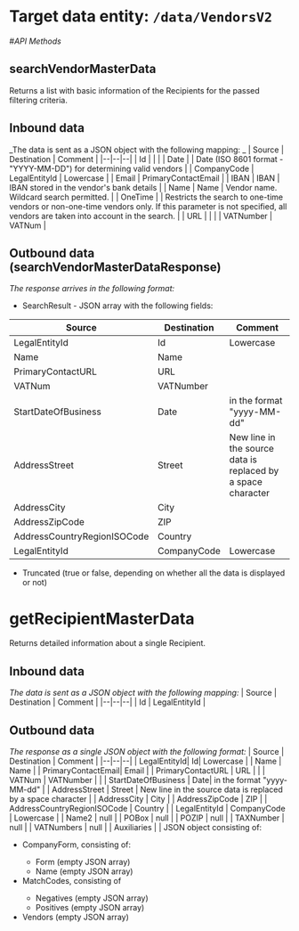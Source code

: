 # Target data entity: `/data/VendorsV2`

#_API Methods_

## **searchVendorMasterData**
Returns a list with basic information of the Recipients for the passed filtering criteria.

## Inbound data

_The data is sent as a JSON object with the following mapping: _
| Source | Destination | Comment |
|--|--|--|
| Id |  |  |
| Date |  | Date (ISO 8601 format - "YYYY-MM-DD") for determining valid vendors |
| CompanyCode | LegalEntityId | Lowercase | 
| Email | PrimaryContactEmail |
| IBAN | IBAN | IBAN stored in the vendor's bank details |
| Name | Name | Vendor name. Wildcard search permitted. |
| OneTime |  | Restricts the search to one-time vendors or non-one-time vendors only. If this parameter is not specified, all vendors are taken into account in the search. |
| URL |   |   |
| VATNumber | VATNum |

## Outbound data (searchVendorMasterDataResponse)
_The response arrives in the following format:_
- SearchResult - JSON array with the following fields:

| Source | Destination | Comment |
|--|--|--|
| LegalEntityId| Id| Lowercase |
| Name | Name |
| PrimaryContactURL | URL |               |
| VATNum | VATNumber | |
| StartDateOfBusiness | Date| in the format "yyyy-MM-dd" |
| AddressStreet | Street | New line in the source data is replaced by a space character |
| AddressCity | City |
| AddressZipCode | ZIP |
| AddressCountryRegionISOCode | Country |
| LegalEntityId | CompanyCode | Lowercase |

- Truncated (true or false, depending on whether all the data is displayed or not)


# **getRecipientMasterData**
Returns detailed information about a single Recipient.
## Inbound data
_The data is sent as a JSON object with the following mapping:_
| Source | Destination | Comment |
|--|--|--|
| Id | LegalEntityId |

## Outbound data
_The response as a single JSON object with the following format:_
| Source | Destination | Comment |
|--|--|--|
| LegalEntityId| Id| Lowercase |
| Name | Name |
| PrimaryContactEmail| Email |
| PrimaryContactURL | URL |               |
| VATNum | VATNumber | |
| StartDateOfBusiness | Date| in the format "yyyy-MM-dd" |
| AddressStreet | Street | New line in the source data is replaced by a space character |
| AddressCity | City |
| AddressZipCode | ZIP |
| AddressCountryRegionISOCode | Country |
| LegalEntityId | CompanyCode | Lowercase |
| Name2 | null |
| POBox | null |
| POZIP | null |
| TAXNumber | null |
| VATNumbers | null |
| Auxiliaries |  | JSON object consisting of: <br /> <ul><li>CompanyForm, consisting of:</li><ul><li>Form (empty JSON array)</li><li>Name (empty JSON array)</li></ul><li>MatchCodes, consisting of</li><ul><li>Negatives (empty JSON array)</li><li>Positives (empty JSON array)</li></ul><li>Vendors (empty JSON array)</li></ul>



